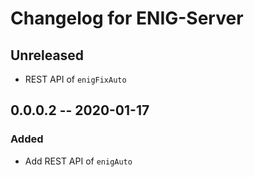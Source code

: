 Changelog for ENIG-Server
====

## Unreleased

* REST API of `enigFixAuto`

## 0.0.0.2 -- 2020-01-17

### Added

* Add REST API of `enigAuto`
